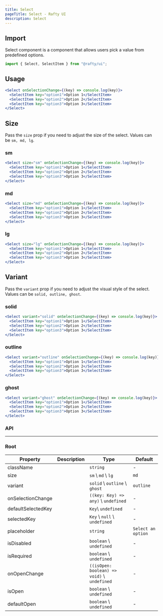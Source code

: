 ```yaml
---
title: Select
pageTitle: Select - Rafty UI
description: Select
---
```


## Import

Select component is a component that allows users pick a value from predefined options.

```jsx
import { Select, SelectItem } from "@rafty/ui";
```

## Usage

```jsx
<Select onSelectionChange={(key) => console.log(key)}>
  <SelectItem key="option1">Option 1</SelectItem>
  <SelectItem key="option2">Option 2</SelectItem>
  <SelectItem key="option3">Option 3</SelectItem>
</Select>
```

## Size

Pass the `size` prop if you need to adjust the size of the select. Values can be `sm, md, lg`.

### sm

```jsx
<Select size="sm" onSelectionChange={(key) => console.log(key)}>
  <SelectItem key="option1">Option 1</SelectItem>
  <SelectItem key="option2">Option 2</SelectItem>
  <SelectItem key="option3">Option 3</SelectItem>
</Select>
```

### md

```jsx
<Select size="md" onSelectionChange={(key) => console.log(key)}>
  <SelectItem key="option1">Option 1</SelectItem>
  <SelectItem key="option2">Option 2</SelectItem>
  <SelectItem key="option3">Option 3</SelectItem>
</Select>
```

### lg

```jsx
<Select size="lg" onSelectionChange={(key) => console.log(key)}>
  <SelectItem key="option1">Option 1</SelectItem>
  <SelectItem key="option2">Option 2</SelectItem>
  <SelectItem key="option3">Option 3</SelectItem>
</Select>
```

## Variant

Pass the `variant` prop if you need to adjust the visual style of the select. Values can be `solid, outline, ghost`.

### solid

```jsx
<Select variant="solid" onSelectionChange={(key) => console.log(key)}>
  <SelectItem key="option1">Option 1</SelectItem>
  <SelectItem key="option2">Option 2</SelectItem>
  <SelectItem key="option3">Option 3</SelectItem>
</Select>
```

### outline

```jsx
<Select variant="outline" onSelectionChange={(key) => console.log(key)}>
  <SelectItem key="option1">Option 1</SelectItem>
  <SelectItem key="option2">Option 2</SelectItem>
  <SelectItem key="option3">Option 3</SelectItem>
</Select>
```

### ghost

```jsx
<Select variant="ghost" onSelectionChange={(key) => console.log(key)}>
  <SelectItem key="option1">Option 1</SelectItem>
  <SelectItem key="option2">Option 2</SelectItem>
  <SelectItem key="option3">Option 3</SelectItem>
</Select>
```

### API

---

### Root

| Property           | Description | Type                                        | Default            |
| ------------------ | ----------- | ------------------------------------------- | ------------------ |
| className          |             | `string`                                    | -                  |
| size               |             | `sm` \ `md` \ `lg`                          | `md`               |
| variant            |             | `solid` \ `outline` \ `ghost`               | `outline`          |
| onSelectionChange  |             | `((key: Key) => any)` \ `undefined`         | -                  |
| defaultSelectedKey |             | `Key`\ `undefined`                          | -                  |
| selectedKey        |             | `Key` \ `null` \ `undefined`                | -                  |
| placeholder        |             | `string`                                    | `Select an option` |
| isDisabled         |             | `boolean` \ `undefined`                     | -                  |
| isRequired         |             | `boolean` \ `undefined`                     | -                  |
| onOpenChange       |             | `((isOpen: boolean) => void)` \ `undefined` | -                  |
| isOpen             |             | `boolean` \ `undefined`                     | -                  |
| defaultOpen        |             | `boolean` \ `undefined`                     | -                  |
